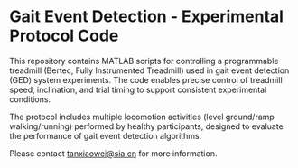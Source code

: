 # Gait Event Detection - Experimental Protocol Code

This repository contains MATLAB scripts for controlling a programmable treadmill (Bertec, Fully Instrumented Treadmill) used in gait event detection (GED) system experiments. The code enables precise control of treadmill speed, inclination, and trial timing to support consistent experimental conditions.

The protocol includes multiple locomotion activities (level ground/ramp walking/running) performed by healthy participants, designed to evaluate the performance of gait event detection algorithms.

Please contact tanxiaowei@sia.cn for more information.
